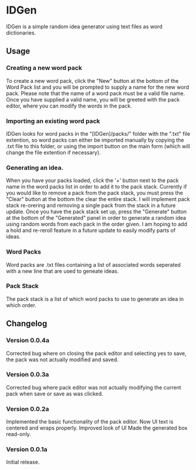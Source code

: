 ﻿# IDGen
IDGen is a simple random idea generator using text files as word dictionaries.

## Usage

### Creating a new word pack
To create a new word pack, click the "New" button at the bottom of the Word Pack list and you will be prompted to
supply a name for the new word pack. Please note that the name of a word pack must be a valid file name. Once you have
supplied a valid name, you will be greeted with the pack editor, where you can modify the words in the pack.

### Importing an existing word pack
IDGen looks for word packs in the "[IDGen]/packs/" folder with the ".txt" file extention, so word packs can either be
imported manually by copying the .txt file to this folder, or using the import button on the main form (which will
change the file extention if necessary).

### Generating an idea.
When you have your packs loaded, click the '+' button next to the pack name in the word packs list in order to add it
to the pack stack. Currently if you would like to remove a pack from the pack stack, you must press the "Clear" button
at the bottom the clear the entire stack. I will implement pack stack re-orering and removing a single pack from the
stack in a future update.
Once you have the pack stack set up, press the "Generate" button at the bottom of the "Generated" panel in order to
generate a random idea using random words from each pack in the order given. I am hoping to add a hold and re-reroll
feature in a future update to easily modify parts of ideas.

### Word Packs
Word packs are .txt files containing a list of associated words seperated with a new line that are used to geneate ideas.

### Pack Stack
The pack stack is a list of which word packs to use to generate an idea in which order.

## Changelog

### Version 0.0.4a
Corrected bug where on closing the pack editor and selecting yes to save, the pack was not actually modified and saved.

### Version 0.0.3a
Corrected bug where pack editor was not actually modifying the current pack when save or save as was clicked.

### Version 0.0.2a
Implemented the basic functionality of the pack editor.
Now UI text is centered and wraps properly.
Improved look of UI
Made the generated box read-only.

### Version 0.0.1a
Initial release.
